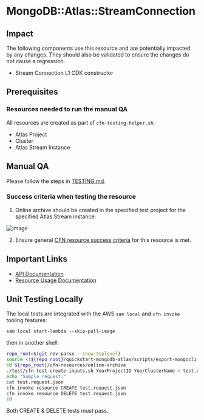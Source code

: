 # MongoDB::Atlas::StreamConnection

## Impact 
The following components use this resource and are potentially impacted by any changes. They should also be validated to ensure the changes do not cause a regression.
 - Stream Connection L1 CDK constructor


## Prerequisites 
### Resources needed to run the manual QA
All resources are created as part of `cfn-testing-helper.sh`:

- Atlas Project
- Cluster
- Atlas Stream Instance

## Manual QA
Please follow the steps in [TESTING.md](../../../TESTING.md).


### Success criteria when testing the resource
1. Online archive should be created in the specified test project for the specified Atlas Stream instance:

  ![image](https://user-images.githubusercontent.com/122359335/227655088-8c1d44d3-da02-4413-af2a-5d814ab113a8.png)

2. Ensure general [CFN resource success criteria](../../../TESTING.md#success-criteria-when-testing-the-resource) for this resource is met.


## Important Links
- [API Documentation](https://www.mongodb.com/docs/atlas/reference/api-resources-spec/#tag/Online-Archive)
- [Resource Usage Documentation](https://www.mongodb.com/docs/atlas/online-archive/connect-to-online-archive/)

## Unit Testing Locally

The local tests are integrated with the AWS `sam local` and `cfn invoke` tooling features:

```
sam local start-lambda --skip-pull-image
```
then in another shell:
```bash
repo_root=$(git rev-parse --show-toplevel)
source <(${repo_root}/quickstart-mongodb-atlas/scripts/export-mongocli-config.py)
cd ${repo_root}/cfn-resources/online-archive
./test/cfn-test-create-inputs.sh YourProjectID YourClusterName > test.request.json 
echo "Sample request:"
cat test.request.json
cfn invoke resource CREATE test.request.json 
cfn invoke resource DELETE test.request.json 
cd -
```

Both CREATE & DELETE tests must pass.
